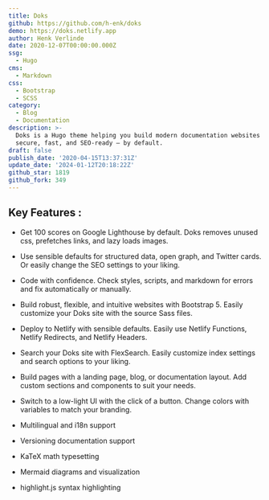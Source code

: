 ```yaml
---
title: Doks
github: https://github.com/h-enk/doks
demo: https://doks.netlify.app
author: Henk Verlinde
date: 2020-12-07T00:00:00.000Z
ssg:
  - Hugo
cms:
  - Markdown
css:
  - Bootstrap
  - SCSS
category:
  - Blog
  - Documentation
description: >-
  Doks is a Hugo theme helping you build modern documentation websites that are
  secure, fast, and SEO-ready — by default.
draft: false
publish_date: '2020-04-15T13:37:31Z'
update_date: '2024-01-12T20:18:22Z'
github_star: 1819
github_fork: 349
---
```


## Key Features :

- Get 100 scores on Google Lighthouse by default. Doks removes unused css, prefetches links, and lazy loads images.

- Use sensible defaults for structured data, open graph, and Twitter cards. Or easily change the SEO settings to your liking.

- Code with confidence. Check styles, scripts, and markdown for errors and fix automatically or manually.

- Build robust, flexible, and intuitive websites with Bootstrap 5. Easily customize your Doks site with the source Sass files.

- Deploy to Netlify with sensible defaults. Easily use Netlify Functions, Netlify Redirects, and Netlify Headers.

- Search your Doks site with FlexSearch. Easily customize index settings and search options to your liking.

- Build pages with a landing page, blog, or documentation layout. Add custom sections and components to suit your needs.

- Switch to a low-light UI with the click of a button. Change colors with variables to match your branding.
- Multilingual and i18n support
- Versioning documentation support
- KaTeX math typesetting
- Mermaid diagrams and visualization
- highlight.js syntax highlighting
